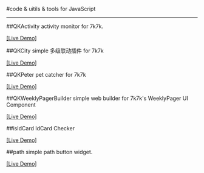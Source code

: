 #code &amp; uitils &amp; tools for JavaScript

---

##QKActivity 
activity monitor for 7k7k.

[[Live Demo]](http://zfkun.github.com/js/demo/QKActivity/)


##QKCity
simple 多级联动插件 for 7k7k

[[Live Demo]](http://zfkun.github.com/js/demo/QKCity/)

##QKPeter
pet catcher for 7k7k

[[Live Demo]](http://zfkun.github.com/js/demo/QKPeter/)

##QKWeeklyPagerBuilder
simple web builder for 7k7k's WeeklyPager UI Component

[[Live Demo]](http://zfkun.github.com/js/demo/QKWeeklyPagerBuilder/)

##isIdCard
IdCard Checker

[[Live Demo]](http://zfkun.github.com/js/demo/IsIdCard/)

##path
simple path button widget.

[[Live Demo]](http://zfkun.github.com/js/demo/Path/)
